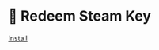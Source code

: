 # 🔑 Redeem Steam Key

[Install](https://github.com/SavageCore/redeem-steam-key/raw/master/src/redeem-steam-key.user.js)
